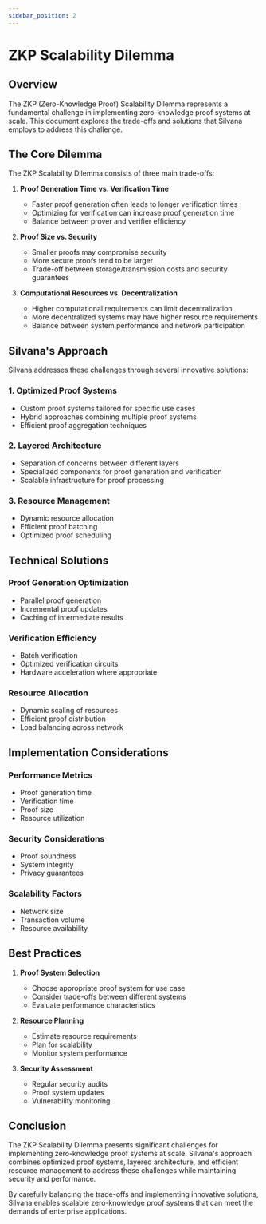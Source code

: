 ```yaml
---
sidebar_position: 2
---
```


# ZKP Scalability Dilemma

## Overview

The ZKP (Zero-Knowledge Proof) Scalability Dilemma represents a fundamental challenge in implementing zero-knowledge proof systems at scale. This document explores the trade-offs and solutions that Silvana employs to address this challenge.

## The Core Dilemma

The ZKP Scalability Dilemma consists of three main trade-offs:

1. **Proof Generation Time vs. Verification Time**
   - Faster proof generation often leads to longer verification times
   - Optimizing for verification can increase proof generation time
   - Balance between prover and verifier efficiency

2. **Proof Size vs. Security**
   - Smaller proofs may compromise security
   - More secure proofs tend to be larger
   - Trade-off between storage/transmission costs and security guarantees

3. **Computational Resources vs. Decentralization**
   - Higher computational requirements can limit decentralization
   - More decentralized systems may have higher resource requirements
   - Balance between system performance and network participation

## Silvana's Approach

Silvana addresses these challenges through several innovative solutions:

### 1. Optimized Proof Systems
- Custom proof systems tailored for specific use cases
- Hybrid approaches combining multiple proof systems
- Efficient proof aggregation techniques

### 2. Layered Architecture
- Separation of concerns between different layers
- Specialized components for proof generation and verification
- Scalable infrastructure for proof processing

### 3. Resource Management
- Dynamic resource allocation
- Efficient proof batching
- Optimized proof scheduling

## Technical Solutions

### Proof Generation Optimization
- Parallel proof generation
- Incremental proof updates
- Caching of intermediate results

### Verification Efficiency
- Batch verification
- Optimized verification circuits
- Hardware acceleration where appropriate

### Resource Allocation
- Dynamic scaling of resources
- Efficient proof distribution
- Load balancing across network

## Implementation Considerations

### Performance Metrics
- Proof generation time
- Verification time
- Proof size
- Resource utilization

### Security Considerations
- Proof soundness
- System integrity
- Privacy guarantees

### Scalability Factors
- Network size
- Transaction volume
- Resource availability

## Best Practices

1. **Proof System Selection**
   - Choose appropriate proof system for use case
   - Consider trade-offs between different systems
   - Evaluate performance characteristics

2. **Resource Planning**
   - Estimate resource requirements
   - Plan for scalability
   - Monitor system performance

3. **Security Assessment**
   - Regular security audits
   - Proof system updates
   - Vulnerability monitoring

## Conclusion

The ZKP Scalability Dilemma presents significant challenges for implementing zero-knowledge proof systems at scale. Silvana's approach combines optimized proof systems, layered architecture, and efficient resource management to address these challenges while maintaining security and performance.

By carefully balancing the trade-offs and implementing innovative solutions, Silvana enables scalable zero-knowledge proof systems that can meet the demands of enterprise applications. 